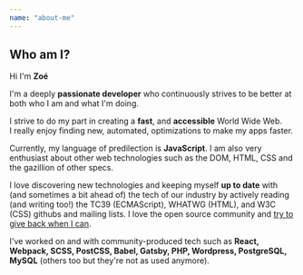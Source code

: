 ```yaml
---
name: "about-me"
---
```


## Who am I?

Hi I'm **Zoé**

I'm a deeply **passionate developer** who continuously strives to be better at both who I am and what I'm doing.

I strive to do my part in creating a **fast**, and **accessible** World Wide Web.  
I really enjoy finding new, automated, optimizations to make my apps faster.

Currently, my language of predilection is **JavaScript**. I am also very enthusiast about other
web technologies such as the DOM, HTML, CSS and the gazillion of other specs.

I love discovering new technologies and keeping myself **up to date** with (and sometimes a bit ahead of) 
the tech of our industry by actively reading (and writing too!) the TC39 (ECMAScript), WHATWG (HTML), and W3C (CSS) githubs and mailing lists.
I love the open source community and [try to give back when I can](https://github.com/Ephys).

I've worked on and with community-produced tech such as **React, Webpack, SCSS, PostCSS, Babel, Gatsby, PHP, Wordpress, PostgreSQL, MySQL** (others too but they're not as used anymore).
